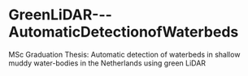 # GreenLiDAR---AutomaticDetectionofWaterbeds
MSc Graduation Thesis: Automatic detection of waterbeds in shallow muddy water-bodies in the Netherlands using green LiDAR
